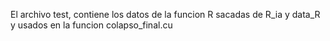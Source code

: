 El archivo test, contiene los datos de la funcion R sacadas de R_ia y data_R y usados en la funcion colapso_final.cu
